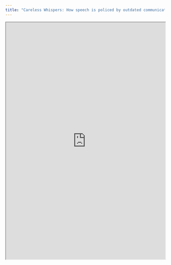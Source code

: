 ```yaml
---
title: "Careless Whispers: How speech is policed by outdated communications legislation (2015)"
---
```



<iframe height="750" width="100%" src="https://ewelton.github.io/ktest/wiki.html#Careless%20Whispers:%20How%20speech%20is%20policed%20by%20outdated%20communications%20legislation%20(2015)"></iframe>
